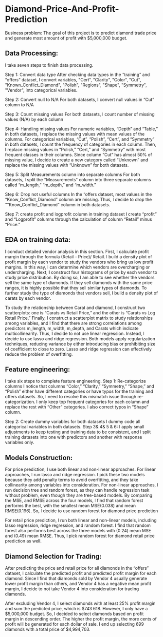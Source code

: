 # Diamond-Price-And-Profit-Prediction
Business problem:
The goal of this project is to predict diamond trade price and generate most amount of profit with $5,000,000 budget. 
 
## Data Processing:
I take seven steps to finish data processing.
	    
Step 1: Convert data type
After checking data types in the “training” and “offers” dataset, I convert variables, "Cert", "Clarity", "Color", "Cut", "Known_Conflict_Diamond", "Polish", "Regions", "Shape", "Symmetry", "Vendor", into categorical variables.  
 
Step 2: Convert null to N/A
            For both datasets, I convert null values in “Cut” column to N/A
	    
Step 3: Count missing values
            For both datasets, I count number of missing values (N/A) by each column
	    
Step 4: Handling missing values 
            For numeric variables, “Depth” and “Table,” in both datasets, I replace the missing values with mean values of the columns. For categorical variables, “Cut”, “Polish”, “Cert”, and “Symmetry” in both datasets, I count the frequency of categories in each column. Then, I replace missing values in “Polish,” “Cert,” and “Symmetry” with most frequent classes in their columns. Since column “Cut” has almost 50% of missing value, I decide to create a new category called “Unknown” and replace the missing values with “Unknown” for both datasets.  
 
Step 5: Split Measurements column into separate columns 
            For both datasets, I split the “Measurements” column into three separate columns called “m_length,” “m_depth,” and “m_width.”
 
Step 6: Drop not useful columns
            In the “offers dataset, most values in the “Know_Conflict_Diamond” column are missing. Thus, I decide to drop the ““Know_Conflict_Diamond” column in both datasets.
 
Step 7: create profit and logprofit column in training dataset
            I create “profit” and “Logprofit” columns through the calculation of column “Retail” minus “Price.”
 
## EDA on training data:
I conduct detailed vendor analysis in this section. First, I calculate profit margin through the formula (Retail – Price)/ Retail. I build a density plot of profit margin by each vendor to study the vendors who bring us low profit margins. In this way, I can determine which vendors are overcharging or undercharging. 
Next, I construct four histograms of price by each vendor to study price distribution. By doing so, I am able to see whether the vendors sell the same type of diamonds. If they sell diamonds with the same price ranges, it is highly possible that they sell similar types of diamonds. To further study the type of diamonds that vendors sell, I build a density plot of carats by each vendor. 

To study the relationship between Carat and diamond, I construct two scatterplots: one is “Carats vs Retail Price,” and the other is “Carats vs Log Retail Price,”
Finally, I construct a scatterplot matrix to study relationships among variables, and I find that there are strong correlations among predictors m_length, m_width, m_depth, and Carats which indicate multicollinearity. Thus, I decide to not use linear regression. Instead, I decide to use lasso and ridge regression. Both models apply regularization techniques, reducing variance by either introducing bias or prohibiting size of coefficient to close to zero. Lasso and ridge regression can effectively reduce the problem of overfitting.     

## Feature engineering:
I take six steps to complete feature engineering.
Step 1: Re-categorize columns
	I notice that columns “Color,” “Clarity,” “Symmetry,” “Shape,” and “Polish” either have different categories or have typos for the training and offers datasets. So, I need to resolve this mismatch issue through re-categorization. I only keep top frequent categories for each column and replace the rest with “Other” categories. I also correct typos in “Shape” column. 

Step 2: Create dummy variables for both datasets 
I dummy code all categorical variables in both datasets.
Step 3& 4& 5 & 6:
	I apply small adjustments to keep testing and training data to be consistent, and I split training datasets into one with predictors and another with response variables only. 

## Models Construction:
For price prediction, I use both linear and non-linear approaches. For linear approaches, I run lasso and ridge regression. I pick these two models because they add penalty terms to avoid overfitting, and they take collinearity among variables into consideration. For non-linear approaches, I run decision tree and random forest, as they can handle regression task without problem, even though they are tree-based models. By comparing the MSE, and RMSE across the four models, I find that random forest performs the best, with the smallest mean MSE(0.038) and mean RMSE(0.196). So, I decide to use random forest for diamond price prediction

For retail price prediction, I run both linear and non-linear models, including lasso regression, ridge regression, and random forest. I find that random forest also performs best across the three models with (0.24) mean MSE and (0.49) mean RMSE. Thus, I pick random forest for diamond retail price prediction as well. 

## Diamond Selection for Trading: 
After predicting the price and retail price for all diamonds in the “offers” dataset, I calculate the predicted profit and predicted profit margin for each diamond. Since I find that diamonds sold by Vendor 4 usually generate lower profit margin than others, and Vendor 4 has a negative mean profit margin, I decide to not take Vendor 4 into consideration for trading diamonds. 

After excluding Vendor 4, I select diamonds with at least 25% profit margin and sum the predicted price, which is $743 618. However, I only have a $5,000,000 budget. So, I decided to select diamonds based on profit margin in descending order. The higher the profit margin, the more cents of profit will be generated for each dollar of sale. I end up selecting 699 diamonds with a total price of $4,994,703. 
